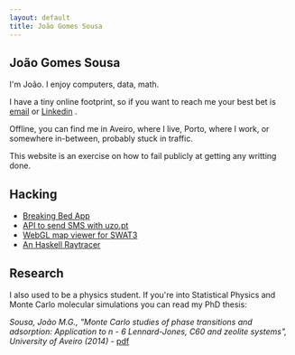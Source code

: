 ```yaml
---
layout: default
title: João Gomes Sousa
---
```


## João Gomes Sousa

I'm João. I enjoy computers, data, math. 

I have a tiny online footprint, so if you want to reach me your best bet is [email](mailto:web@jgsousa.com) or [Linkedin](https://www.linkedin.com/in/jgsousa/) .

Offline, you can find me in Aveiro, where I live, Porto, where I work, or somewhere in-between, probably stuck in traffic.

This website is an exercise on how to fail publicly at getting any writting done.

## Hacking

* [Breaking Bed App]({{site.url}}/proj/bb)
* [API to send SMS with uzo.pt]({{site.url}}/proj/uzo)
* [WebGL map viewer for SWAT3]({{site.url}}/swatthree.js)
* [An Haskell Raytracer](https://github.com/jotinha/thrace)

## Research

I also used to be a physics student. If you're into Statistical Physics and Monte Carlo molecular simulations you can read my PhD thesis:

*Sousa, João M.G., "Monte Carlo studies of phase transitions and adsorption: Application to n - 6 Lennard-Jones, C60 and zeolite systems", University of Aveiro (2014)* - [pdf](files/jgsousa.phdthesis.2014.pdf)

